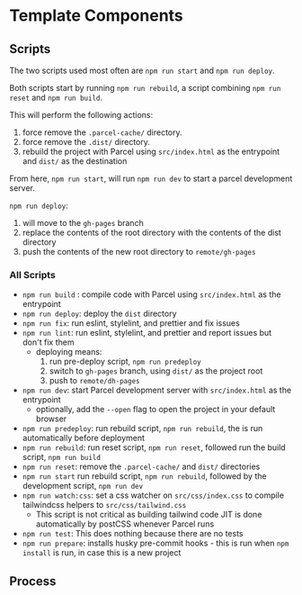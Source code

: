 # Template Components

## Scripts

The two scripts used most often are `npm run start` and `npm run deploy`.

Both scripts start by running `npm run rebuild`, a script combining `npm run reset` and `npm run build`.

This will perform the following actions:

1. force remove the `.parcel-cache/` directory.
2. force remove the `.dist/` directory.
3. rebuild the project with Parcel using `src/index.html` as the entrypoint and `dist/` as the destination

From here, `npm run start`, will run `npm run dev` to start a parcel development server.

`npm run deploy`:

1. will move to the `gh-pages` branch
2. replace the contents of the root directory with the contents of the dist directory
3. push the contents of the new root directory to `remote/gh-pages`

### All Scripts

- `npm run build` : compile code with Parcel using `src/index.html` as the entrypoint
- `npm run deploy`: deploy the `dist` directory
- `npm run fix`: run eslint, stylelint, and prettier and fix issues
- `npm run lint`: run eslint, stylelint, and prettier and report issues but don't fix them
  - deploying means:
    1. run pre-deploy script, `npm run predeploy`
    2. switch to `gh-pages` branch, using `dist/` as the project root
    3. push to `remote/dh-pages`
- `npm run dev`: start Parcel development server with `src/index.html` as the entrypoint
  - optionally, add the `--open` flag to open the project in your default browser
- `npm run predeploy`: run rebuild script, `npm run rebuild`, the is run automatically before deployment
- `npm run rebuild`: run reset script, `npm run reset`, followed run the build script, `npm run build`
- `npm run reset`: remove the `.parcel-cache/` and `dist/` directories
- `npm run start` run rebuild script, `npm run rebuild`, followed by the development script, `npm run dev`
- `npm run watch:css`: set a css watcher on `src/css/index.css` to compile tailwindcss helpers to `src/css/tailwind.css`
  - This script is not critical as building tailwind code JIT is done automatically by postCSS whenever Parcel runs
- `npm run test`: This does nothing because there are no tests
- `npm run prepare`: installs husky pre-commit hooks - this is run when `npm install` is run, in case this is a new project

## Process
